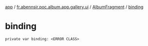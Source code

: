 [app](../../index.md) / [fr.abennsir.poc.album.app.gallery.ui](../index.md) / [AlbumFragment](index.md) / [binding](./binding.md)

# binding

`private var binding: <ERROR CLASS>`